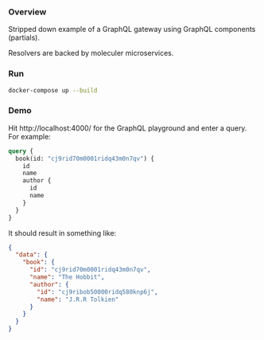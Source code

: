 
### Overview

Stripped down example of a GraphQL gateway using GraphQL components (partials).

Resolvers are backed by moleculer microservices.

### Run

```bash
docker-compose up --build
```

### Demo

Hit http://localhost:4000/ for the GraphQL playground and enter a query. For example:

```graphql
query {
  book(id: "cj9rid70m0001ridq43m0n7qv") {
    id
    name
    author {
      id
      name
    }
  }
}
```

It should result in something like:

```json
{
  "data": {
    "book": {
      "id": "cj9rid70m0001ridq43m0n7qv",
      "name": "The Hobbit",
      "author": {
        "id": "cj9ribob50000ridq580knp6j",
        "name": "J.R.R Tolkien"
      }
    }
  }
}
```